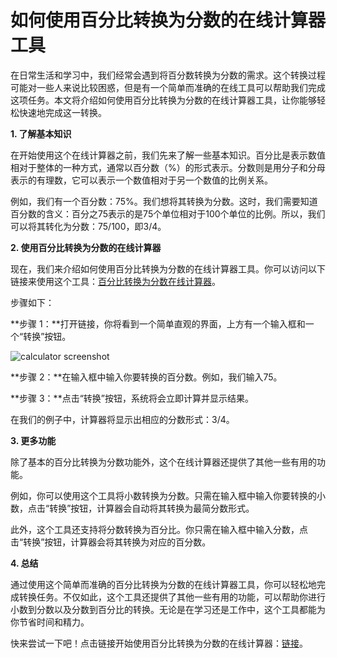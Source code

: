 如何使用百分比转换为分数的在线计算器工具
====================

在日常生活和学习中，我们经常会遇到将百分数转换为分数的需求。这个转换过程可能对一些人来说比较困惑，但是有一个简单而准确的在线工具可以帮助我们完成这项任务。本文将介绍如何使用百分比转换为分数的在线计算器工具，让你能够轻松快速地完成这一转换。

**1. 了解基本知识**

在开始使用这个在线计算器之前，我们先来了解一些基本知识。百分比是表示数值相对于整体的一种方式，通常以百分数（%）的形式表示。分数则是用分子和分母表示的有理数，它可以表示一个数值相对于另一个数值的比例关系。

例如，我们有一个百分数：75%。我们想将其转换为分数。这时，我们需要知道百分数的含义：百分之75表示的是75个单位相对于100个单位的比例。所以，我们可以将其转化为分数：75/100，即3/4。

**2. 使用百分比转换为分数的在线计算器**

现在，我们来介绍如何使用百分比转换为分数的在线计算器工具。你可以访问以下链接来使用这个工具：[百分比转换为分数在线计算器](https://www.onlinecalculatorsfree.com/zh-tw/convert/percent-to-fraction.html)。

步骤如下：

**步骤 1：**打开链接，你将看到一个简单直观的界面，上方有一个输入框和一个“转换”按钮。

![calculator screenshot](calculator_screenshot.png)

**步骤 2：**在输入框中输入你要转换的百分数。例如，我们输入75。

**步骤 3：**点击“转换”按钮，系统将会立即计算并显示结果。

在我们的例子中，计算器将显示出相应的分数形式：3/4。

**3. 更多功能**

除了基本的百分比转换为分数功能外，这个在线计算器还提供了其他一些有用的功能。

例如，你可以使用这个工具将小数转换为分数。只需在输入框中输入你要转换的小数，点击“转换”按钮，计算器会自动将其转换为最简分数形式。

此外，这个工具还支持将分数转换为百分比。你只需在输入框中输入分数，点击“转换”按钮，计算器会将其转换为对应的百分数。

**4. 总结**

通过使用这个简单而准确的百分比转换为分数的在线计算器工具，你可以轻松地完成转换任务。不仅如此，这个工具还提供了其他一些有用的功能，可以帮助你进行小数到分数以及分数到百分比的转换。无论是在学习还是工作中，这个工具都能为你节省时间和精力。

快来尝试一下吧！点击链接开始使用百分比转换为分数的在线计算器：[链接](https://www.onlinecalculatorsfree.com/zh-tw/convert/percent-to-fraction.html)。